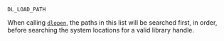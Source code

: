 ```
DL_LOAD_PATH
```

When calling [`dlopen`](@ref), the paths in this list will be searched first, in order, before searching the system locations for a valid library handle.
